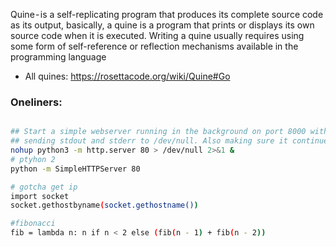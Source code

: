 Quine - is  a self-replicating program that produces its complete source code as its output, basically, a quine is a program that prints or displays its own source code when it is executed.
Writing a quine usually requires using some form of self-reference or reflection mechanisms available in the programming language

* All quines: https://rosettacode.org/wiki/Quine#Go

### Oneliners:

```bash

## Start a simple webserver running in the background on port 8000 with the current directory as the doc root
## sending stdout and stderr to /dev/null. Also making sure it continues running when the shell is closed.
nohup python3 -m http.server 80 > /dev/null 2>&1 & 
# ptyhon 2
python -m SimpleHTTPServer 80

```

```bash
# gotcha get ip
import socket
socket.gethostbyname(socket.gethostname())
```

```bash
#fibonacci
fib = lambda n: n if n < 2 else (fib(n - 1) + fib(n - 2))
```